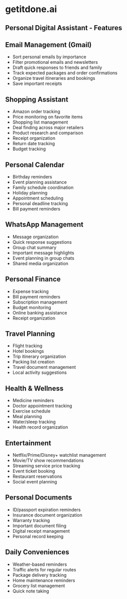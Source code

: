 # getitdone.ai

## Personal Digital Assistant - Features

## Email Management (Gmail)
- Sort personal emails by importance
- Filter promotional emails and newsletters
- Draft quick responses to friends and family
- Track expected packages and order confirmations
- Organize travel itineraries and bookings
- Save important receipts

## Shopping Assistant
- Amazon order tracking
- Price monitoring on favorite items
- Shopping list management
- Deal finding across major retailers
- Product research and comparison
- Receipt organization
- Return date tracking
- Budget tracking

## Personal Calendar
- Birthday reminders
- Event planning assistance
- Family schedule coordination
- Holiday planning
- Appointment scheduling
- Personal deadline tracking
- Bill payment reminders

## WhatsApp Management
- Message organization
- Quick response suggestions
- Group chat summary
- Important message highlights
- Event planning in group chats
- Shared media organization

## Personal Finance
- Expense tracking
- Bill payment reminders
- Subscription management
- Budget monitoring
- Online banking assistance
- Receipt organization

## Travel Planning
- Flight tracking
- Hotel bookings
- Trip itinerary organization
- Packing list creation
- Travel document management
- Local activity suggestions

## Health & Wellness
- Medicine reminders
- Doctor appointment tracking
- Exercise schedule
- Meal planning
- Water/sleep tracking
- Health record organization

## Entertainment
- Netflix/Prime/Disney+ watchlist management
- Movie/TV show recommendations
- Streaming service price tracking
- Event ticket booking
- Restaurant reservations
- Social event planning

## Personal Documents
- ID/passport expiration reminders
- Insurance document organization
- Warranty tracking
- Important document filing
- Digital receipt management
- Personal record keeping

## Daily Conveniences
- Weather-based reminders
- Traffic alerts for regular routes
- Package delivery tracking
- Home maintenance reminders
- Grocery list management
- Quick note taking